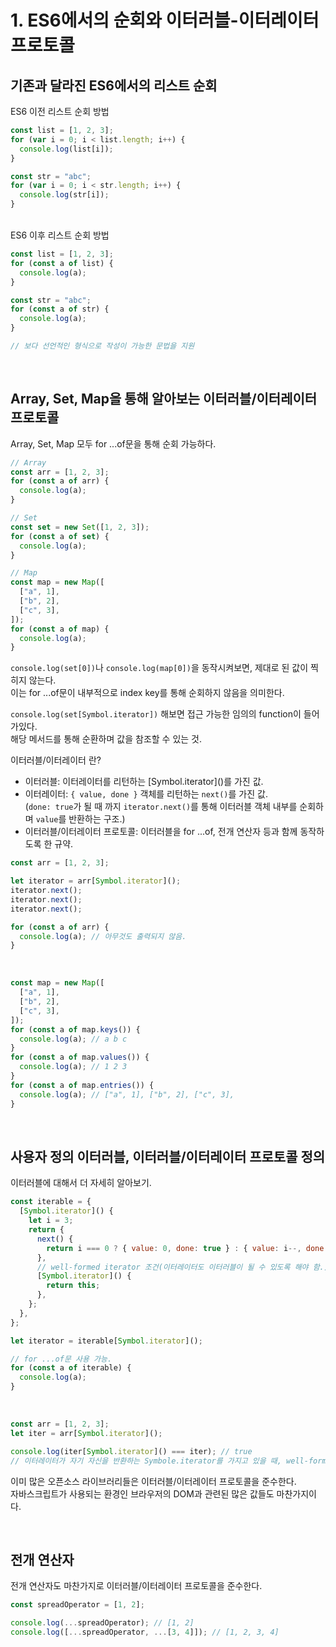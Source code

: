 # 1. ES6에서의 순회와 이터러블-이터레이터 프로토콜

## 기존과 달라진 ES6에서의 리스트 순회

ES6 이전 리스트 순회 방법

```javascript
const list = [1, 2, 3];
for (var i = 0; i < list.length; i++) {
  console.log(list[i]);
}

const str = "abc";
for (var i = 0; i < str.length; i++) {
  console.log(str[i]);
}
```

<br/>
ES6 이후 리스트 순회 방법

```javascript
const list = [1, 2, 3];
for (const a of list) {
  console.log(a);
}

const str = "abc";
for (const a of str) {
  console.log(a);
}

// 보다 선언적인 형식으로 작성이 가능한 문법을 지원
```

<br/>

## Array, Set, Map을 통해 알아보는 이터러블/이터레이터 프로토콜

Array, Set, Map 모두 for ...of문을 통해 순회 가능하다.

```javascript
// Array
const arr = [1, 2, 3];
for (const a of arr) {
  console.log(a);
}

// Set
const set = new Set([1, 2, 3]);
for (const a of set) {
  console.log(a);
}

// Map
const map = new Map([
  ["a", 1],
  ["b", 2],
  ["c", 3],
]);
for (const a of map) {
  console.log(a);
}
```

`console.log(set[0])`나 `console.log(map[0])`을 동작시켜보면, 제대로 된 값이 찍히지 않는다.<br/>
이는 for ...of문이 내부적으로 index key를 통해 순회하지 않음을 의미한다.

`console.log(set[Symbol.iterator])` 해보면 접근 가능한 임의의 function이 들어가있다.<br/>
해당 메서드를 통해 순환하며 값을 참조할 수 있는 것.

이터러블/이터레이터 란?

- 이터러블: 이터레이터를 리턴하는 \[Symbol.iterator]()를 가진 값.
- 이터레이터: `{ value, done }` 객체를 리턴하는 `next()`를 가진 값.<br/>
  (`done: true`가 될 때 까지 `iterator.next()`를 통해 이터러블 객체 내부를 순회하며 `value`를 반환하는 구조.)
- 이터러블/이터레이터 프로토콜: 이터러블을 for ...of, 전개 연산자 등과 함께 동작하도록 한 규약.

```javascript
const arr = [1, 2, 3];

let iterator = arr[Symbol.iterator]();
iterator.next();
iterator.next();
iterator.next();

for (const a of arr) {
  console.log(a); // 아무것도 출력되지 않음.
}
```

<br/>

```javascript
const map = new Map([
  ["a", 1],
  ["b", 2],
  ["c", 3],
]);
for (const a of map.keys()) {
  console.log(a); // a b c
}
for (const a of map.values()) {
  console.log(a); // 1 2 3
}
for (const a of map.entries()) {
  console.log(a); // ["a", 1], ["b", 2], ["c", 3],
}
```

<br/>

## 사용자 정의 이터러블, 이터러블/이터레이터 프로토콜 정의

이터러블에 대해서 더 자세히 알아보기.

```javascript
const iterable = {
  [Symbol.iterator]() {
    let i = 3;
    return {
      next() {
        return i === 0 ? { value: 0, done: true } : { value: i--, done: false };
      },
      // well-formed iterator 조건(이터레이터도 이터러블이 될 수 있도록 해야 함.)
      [Symbol.iterator]() {
        return this;
      },
    };
  },
};

let iterator = iterable[Symbol.iterator]();

// for ...of문 사용 가능.
for (const a of iterable) {
  console.log(a);
}
```

<br/>

```javascript
const arr = [1, 2, 3];
let iter = arr[Symbol.iterator]();

console.log(iter[Symbol.iterator]() === iter); // true
// 이터레이터가 자기 자신을 반환하는 Symbole.iterator를 가지고 있을 때, well-formed iterator라고 한다.
```

이미 많은 오픈소스 라이브러리들은 이터러블/이터레이터 프로토콜을 준수한다.<br/>
자바스크립트가 사용되는 환경인 브라우저의 DOM과 관련된 많은 값들도 마찬가지이다.

<br/>

## 전개 연산자

전개 연산자도 마찬가지로 이터러블/이터레이터 프로토콜을 준수한다.

```javascript
const spreadOperator = [1, 2];

console.log(...spreadOperator); // [1, 2]
console.log([...spreadOperator, ...[3, 4]]); // [1, 2, 3, 4]
```

<br/>
